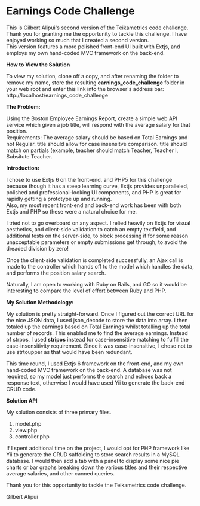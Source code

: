 # Earnings Code Challenge


This is Gilbert Alipui's second version of the Teikametrics code challenge.  Thank you for granting me the opportunity to tackle this challenge.  I have enjoyed working so much that I created a second version.  
This version features a more polished front-end UI built with Extjs, and employs my own hand-coded MVC framework on the back-end.

<b>How to View the Solution</b>

To view my solution, clone off a copy, and after renaming the folder to remove my name, store the resulting <b>earnings_code_challenge</b> folder in your web root and enter this link into the browser's address bar:  http://localhost/earnings_code_challenge

<b>The Problem:</b>  

Using the Boston Employee Earnings Report, create a simple web API service which given a job title, will respond with the average salary for that position.  
Requirements:  The average salary should be based on Total Earnings and not Regular. title should allow for case insensitve comparison. 
title should match on partials (example, teacher should match Teacher, Teacher I, Subsitute Teacher.

<b>Introduction:</b>

I chose to use Extjs 6 on the front-end, and PHP5 for this challenge because though it has a steep learning curve, Extjs provides unparalleled, polished and professional-looking UI components, and PHP is great for rapidly getting a prototype up and running.  
Also, my most recent front-end and back-end work has been with both Extjs and PHP so these were a natural choice for me.

I tried not to go overboard on any aspect.  I relied heavily on Extjs for visual aesthetics, and client-side validation to catch an empty textfield, and additional tests on the server-side, to block processing if for some reason unacceptable parameters or 
empty submissions get through, to avoid the dreaded division by zero!

Once the client-side validation is completed successfully, an Ajax call is made to the controller which hands off to the model which handles the data, and performs the position salary search.

Naturally, I am open to working with Ruby on Rails, and GO so it would be interesting to compare the level of effort between Ruby and PHP.

<b>My Solution Methodology:</b>

My solution is pretty straight-forward.  Once I figured out the correct URL for the nice JSON data, I used json_decode to store the data into array.  I then totaled up the earnings based on Total Earnings whilst totalling up the total number of 
records.  This enabled me to find the average earnings.  Instead of strpos, I used <b>stripos</b> instead for case-insensitive matching to fulfill the case-insensitivity requirement.  Since it was case-insensitive, I chose not to use strtoupper as that would have been redundant.

This time round, I used Extjs 6 framework on the front-end, and my own hand-coded MVC framework on the back-end. A database was not required, so my model just performs the search and echoes back a response text, otherwise I would have used Yii to generate the back-end CRUD code.

<b>Solution API</b>

My solution consists of three primary files.  

1. model.php
2. view.php
3. controller.php


If I spent additional time on the project, I would opt for PHP framework like Yii to generate the CRUD saffolding to store search results in a MySQL database.  I would then add a tab with a panel to display some
nice pie charts or bar graphs breaking down the various titles and their respective average salaries, and other canned queries. 

Thank you for this opportunity to tackle the Teikametrics code challenge.

Gilbert Alipui

